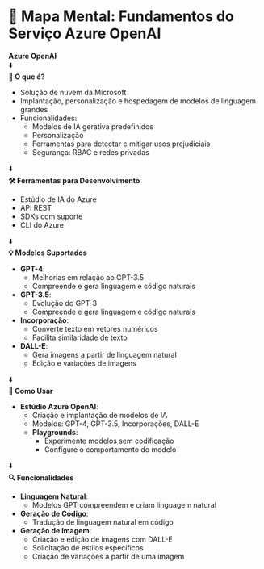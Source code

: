 # 🧠 Mapa Mental: Fundamentos do Serviço Azure OpenAI

**Azure OpenAI**  
⬇️  
**📌 O que é?**  
- Solução de nuvem da Microsoft  
- Implantação, personalização e hospedagem de modelos de linguagem grandes  
- Funcionalidades:  
    - Modelos de IA gerativa predefinidos  
    - Personalização  
    - Ferramentas para detectar e mitigar usos prejudiciais  
    - Segurança: RBAC e redes privadas  

⬇️  
**🛠️ Ferramentas para Desenvolvimento**  
- Estúdio de IA do Azure  
- API REST  
- SDKs com suporte  
- CLI do Azure  

⬇️  
**💡 Modelos Suportados**  
- **GPT-4**:  
    - Melhorias em relação ao GPT-3.5  
    - Compreende e gera linguagem e código naturais  
- **GPT-3.5**:  
    - Evolução do GPT-3  
    - Compreende e gera linguagem e código naturais  
- **Incorporação**:  
    - Converte texto em vetores numéricos  
    - Facilita similaridade de texto  
- **DALL-E**:  
    - Gera imagens a partir de linguagem natural  
    - Edição e variações de imagens  

⬇️  
**🚀 Como Usar**  
- **Estúdio Azure OpenAI**:  
    - Criação e implantação de modelos de IA  
    - Modelos: GPT-4, GPT-3.5, Incorporações, DALL-E  
    - **Playgrounds**:  
        - Experimente modelos sem codificação  
        - Configure o comportamento do modelo  

⬇️  
**🔍 Funcionalidades**  
- **Linguagem Natural**:  
    - Modelos GPT compreendem e criam linguagem natural  
- **Geração de Código**:  
    - Tradução de linguagem natural em código  
- **Geração de Imagem**:  
    - Criação e edição de imagens com DALL-E  
    - Solicitação de estilos específicos  
    - Criação de variações a partir de uma imagem  
